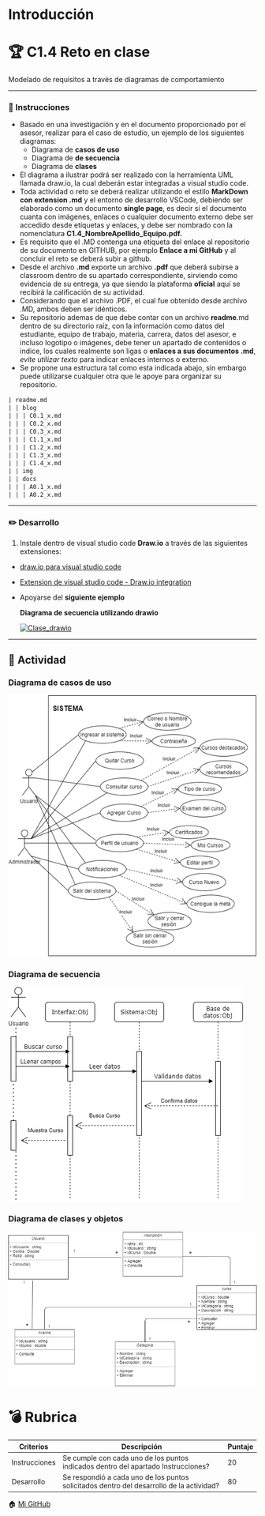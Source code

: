 

  

# Introducción

# 🏆  C1.4 Reto en clase

Modelado de requisitos a través de diagramas de comportamiento

----------

### 📘  Instrucciones

-   Basado en una investigación y en el documento proporcionado por el asesor, realizar para el caso de estudio, un ejemplo de los siguientes diagramas:
    -   Diagrama de  **casos de uso**
    -   Diagrama de  **de secuencia**
    -   Diagrama de  **clases**
-   El diagrama a ilustrar podrá ser realizado con la herramienta UML llamada draw.io, la cual deberán estar integradas a visual studio code.
-   Toda actividad o reto se deberá realizar utilizando el estilo  **MarkDown con extension .md**  y el entorno de desarrollo VSCode, debiendo ser elaborado como un documento  **single page**, es decir si el documento cuanta con imágenes, enlaces o cualquier documento externo debe ser accedido desde etiquetas y enlaces, y debe ser nombrado con la nomenclatura  **C1.4_NombreApellido_Equipo.pdf.**
-   Es requisito que el .MD contenga una etiqueta del enlace al repositorio de su documento en GITHUB, por ejemplo  **Enlace a mi GitHub**  y al concluir el reto se deberá subir a github.
-   Desde el archivo  **.md**  exporte un archivo  **.pdf**  que deberá subirse a classroom dentro de su apartado correspondiente, sirviendo como evidencia de su entrega, ya que siendo la plataforma  **oficial**  aquí se recibirá la calificación de su actividad.
-   Considerando que el archivo .PDF, el cual fue obtenido desde archivo .MD, ambos deben ser idénticos.
-   Su repositorio ademas de que debe contar con un archivo  **readme**.md dentro de su directorio raíz, con la información como datos del estudiante, equipo de trabajo, materia, carrera, datos del asesor, e incluso logotipo o imágenes, debe tener un apartado de contenidos o indice, los cuales realmente son ligas o  **enlaces a sus documentos .md**,  _evite utilizar texto_  para indicar enlaces internos o externo.
-   Se propone una estructura tal como esta indicada abajo, sin embargo puede utilizarse cualquier otra que le apoye para organizar su repositorio.

```
| readme.md
| | blog
| | | C0.1_x.md
| | | C0.2_x.md
| | | C0.3_x.md
| | | C1.1_x.md
| | | C1.2_x.md
| | | C1.3_x.md
| | | C1.4_x.md
| | img
| | docs
| | | A0.1_x.md
| | | A0.2_x.md

```

----------

###  ✏️  Desarrollo

1.  Instale dentro de visual studio code  **Draw.io**  a través de las siguientes extensiones:

-   [draw.io para visual studio code](https://marketplace.visualstudio.com/items?itemName=hediet.vscode-drawio)
    
-   [Extension de visual studio code - Draw.io integration](https://www.youtube.com/watch?v=Y47ZlxoDWNI)
    
-   Apoyarse del  **siguiente ejemplo**
    
    **Diagrama de secuencia utilizando drawio**
    
    [![Clase_drawio](https://github.com/durantrejo/AnalisisAvanzado_V2.0/raw/master/diagrams/DiagramaSecuencias.drawio.png)](https://github.com/durantrejo/AnalisisAvanzado_V2.0/raw/master/diagrams/DiagramaSecuencias.drawio.png)
    

----------

##  📖  Actividad

###  Diagrama de casos de uso
![Casodeuso](https://github.com/acostasaul98/Analisis-Avanzado-de-Software/blob/main/Imagenes/casodeuso.png)

### Diagrama de secuencia
![secuencia](https://github.com/acostasaul98/Analisis-Avanzado-de-Software/blob/main/Imagenes/secuencia.png)
### Diagrama de clases y objetos
![clases](https://github.com/acostasaul98/Analisis-Avanzado-de-Software/blob/main/Imagenes/claseso.png)
# 💣  Rubrica


|Criterios  |Descripción  | Puntaje |
|--|--|--|
|Instrucciones  | Se cumple con cada uno de los puntos indicados dentro del apartado Instrucciones? |20
|Desarrollo|Se respondió a cada uno de los puntos solicitados dentro del desarrollo de la actividad?|80




🏠  [Mi GitHub](https://github.com/acostasaul98/Analisis-Avanzado-de-Software)
